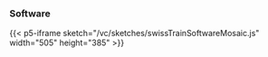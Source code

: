 ### Software

{{< p5-iframe sketch="/vc/sketches/swissTrainSoftwareMosaic.js"  width="505" height="385" >}}